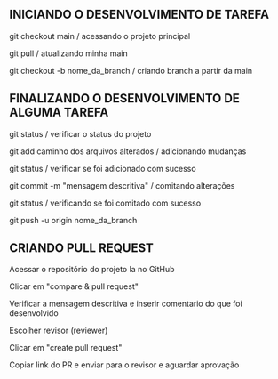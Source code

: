 ## INICIANDO O DESENVOLVIMENTO DE TAREFA

git checkout main /  acessando o projeto principal

git pull / atualizando minha main 

git checkout -b nome_da_branch / criando branch a partir da main 


## FINALIZANDO O DESENVOLVIMENTO DE ALGUMA TAREFA 

git status / verificar o status do projeto

git add caminho dos arquivos alterados / adicionando mudanças

git status / verificar se foi adicionado com sucesso

git commit -m "mensagem descritiva" / comitando alterações 

git status / verificando se foi comitado com sucesso

git push -u origin nome_da_branch


## CRIANDO PULL REQUEST 

Acessar o repositório do projeto la no GitHub

Clicar em "compare & pull request"

Verificar a mensagem descritiva e inserir comentario do que foi desenvolvido

Escolher revisor (reviewer)

Clicar em "create pull request"

Copiar link do PR e enviar para o revisor e aguardar aprovação 
